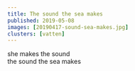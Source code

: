 ```yaml
---
title: The sound the sea makes
published: 2019-05-08
images: [20190417-sound-sea-makes.jpg]
clusters: [vatten]
---
```


she makes the sound\
the sound the sea makes
